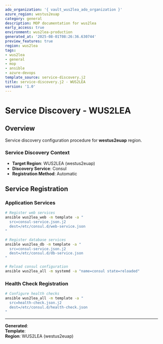 ```yaml
---
ado_organization: '{ vault_wus2lea_ado_organization }'
azure_region: westus2euap
category: general
description: MOP documentation for wus2lea
early_access: true
environment: wus2lea-production
generated_at: '2025-08-01T08:26:36.630744'
preview_features: true
region: wus2lea
tags:
- wus2lea
- general
- mop
- ansible
- azure-devops
template_source: service-discovery.j2
title: service-discovery.j2 - WUS2LEA
version: '1.0'
---
```



# Service Discovery - WUS2LEA

## Overview

Service discovery configuration procedure for **westus2euap** region.

### Service Discovery Context

- **Target Region**: WUS2LEA (westus2euap)
- **Discovery Service**: Consul
- **Registration Method**: Automatic

## Service Registration

### Application Services
```bash
# Register web services
ansible wus2lea_web -m template -a "
  src=consul-service.json.j2
  dest=/etc/consul.d/web-service.json
"

# Register database services
ansible wus2lea_db -m template -a "
  src=consul-service.json.j2
  dest=/etc/consul.d/db-service.json
"

# Reload consul configuration
ansible wus2lea_all -m systemd -a "name=consul state=reloaded"
```

### Health Check Registration
```bash
# Configure health checks
ansible wus2lea_all -m template -a "
  src=health-check.json.j2
  dest=/etc/consul.d/health-check.json
"
```

---

**Generated**:   
**Template**:   
**Region**: WUS2LEA (westus2euap)